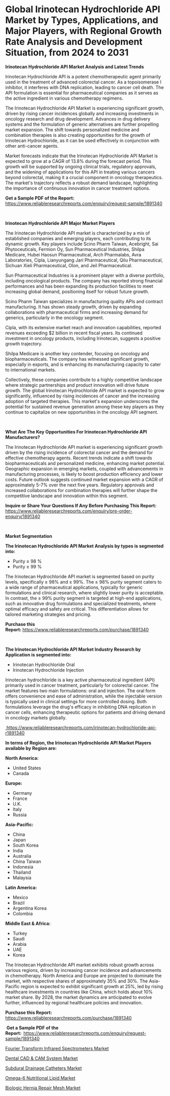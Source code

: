 <p><h1>Global Irinotecan Hydrochloride API Market by Types, Applications, and Major Players, with Regional Growth Rate Analysis and Development Situation, from 2024 to 2031</h1></p><p><strong>Irinotecan Hydrochloride API Market Analysis and Latest Trends</strong></p>
<p><p>Irinotecan Hydrochloride API is a potent chemotherapeutic agent primarily used in the treatment of advanced colorectal cancer. As a topoisomerase I inhibitor, it interferes with DNA replication, leading to cancer cell death. The API formulation is essential for pharmaceutical companies as it serves as the active ingredient in various chemotherapy regimens.</p><p>The Irinotecan Hydrochloride API Market is experiencing significant growth, driven by rising cancer incidences globally and increasing investments in oncology research and drug development. Advances in drug delivery systems and the formulation of generic alternatives are further propelling market expansion. The shift towards personalized medicine and combination therapies is also creating opportunities for the growth of Irinotecan Hydrochloride, as it can be used effectively in conjunction with other anti-cancer agents.</p><p>Market forecasts indicate that the Irinotecan Hydrochloride API Market is expected to grow at a CAGR of 13.8% during the forecast period. This growth will be supported by ongoing clinical trials, regulatory approvals, and the widening of applications for this API in treating various cancers beyond colorectal, making it a crucial component in oncology therapeutics. The market's trajectory reflects a robust demand landscape, highlighting the importance of continuous innovation in cancer treatment options.</p></p>
<p><strong>Get a Sample PDF of the Report:&nbsp;</strong> <a href="https://www.reliableresearchreports.com/enquiry/request-sample/1891340?utm_campaign=9&utm_medium=2&utm_source=Github&utm_content=ia&utm_term=24102024&utm_id=irinotecan-hydrochloride-api">https://www.reliableresearchreports.com/enquiry/request-sample/1891340</a></p>
<p>&nbsp;</p>
<p><strong>Irinotecan Hydrochloride API Major Market Players</strong></p>
<p><p>The Irinotecan Hydrochloride API market is characterized by a mix of established companies and emerging players, each contributing to its dynamic growth. Key players include Scino Pharm Taiwan, Acebright, Sai Phytoceuticals, Fermion Oy, Sun Pharmaceutical Industries, Shilpa Medicare, Hubei Haosun Pharmaceutical, Arch Pharmalabs, Avra Laboratories, Cipla, Lianyungang Jari Pharmaceutical, Qilu Pharmaceutical, Sichuan Xieli Pharmaceutical, Olon, and Jeil Pharmaceutical.</p><p>Sun Pharmaceutical Industries is a prominent player with a diverse portfolio, including oncological products. The company has reported strong financial performances and has been expanding its production facilities to meet increasing global demand, positioning itself for robust future growth.</p><p>Scino Pharm Taiwan specializes in manufacturing quality APIs and contract manufacturing. It has shown steady growth, driven by expanding collaborations with pharmaceutical firms and increasing demand for generics, particularly in the oncology segment.</p><p>Cipla, with its extensive market reach and innovation capabilities, reported revenues exceeding $2 billion in recent fiscal years. Its continued investment in oncology products, including Irinotecan, suggests a positive growth trajectory.</p><p>Shilpa Medicare is another key contender, focusing on oncology and biopharmaceuticals. The company has witnessed significant growth, especially in exports, and is enhancing its manufacturing capacity to cater to international markets.</p><p>Collectively, these companies contribute to a highly competitive landscape where strategic partnerships and product innovation will drive future growth. The global Irinotecan Hydrochloride API market is expected to grow significantly, influenced by rising incidences of cancer and the increasing adoption of targeted therapies. This market's expansion underscores the potential for sustained revenue generation among these key players as they continue to capitalize on new opportunities in the oncology API segment.</p></p>
<p>&nbsp;</p>
<p><strong>What Are The Key Opportunities For Irinotecan Hydrochloride API Manufacturers?</strong></p>
<p><p>The Irinotecan Hydrochloride API market is experiencing significant growth driven by the rising incidence of colorectal cancer and the demand for effective chemotherapy agents. Recent trends indicate a shift towards biopharmaceuticals and personalized medicine, enhancing market potential. Geographic expansion in emerging markets, coupled with advancements in manufacturing processes, is likely to boost production efficiency and lower costs. Future outlook suggests continued market expansion with a CAGR of approximately 5-7% over the next five years. Regulatory approvals and increased collaborations for combination therapies will further shape the competitive landscape and innovation within this segment.</p></p>
<p><strong>Inquire or Share Your Questions If Any Before Purchasing This Report:</strong> <a href="https://www.reliableresearchreports.com/enquiry/pre-order-enquiry/1891340?utm_campaign=9&utm_medium=2&utm_source=Github&utm_content=ia&utm_term=24102024&utm_id=irinotecan-hydrochloride-api">https://www.reliableresearchreports.com/enquiry/pre-order-enquiry/1891340</a></p>
<p>&nbsp;</p>
<p><strong>Market Segmentation</strong></p>
<p><strong>The Irinotecan Hydrochloride API Market Analysis by types is segmented into:</strong></p>
<p><ul><li>Purity ≥ 98 %</li><li>Purity ≥ 99 %</li></ul></p>
<p><p>The Irinotecan Hydrochloride API market is segmented based on purity levels, specifically ≥ 98% and ≥ 99%. The ≥ 98% purity segment caters to a wide range of pharmaceutical applications, typically for generic formulations and clinical research, where slightly lower purity is acceptable. In contrast, the ≥ 99% purity segment is targeted at high-end applications, such as innovative drug formulations and specialized treatments, where optimal efficacy and safety are critical. This differentiation allows for tailored marketing strategies and pricing.</p></p>
<p><strong>Purchase this Report:&nbsp;</strong><a href="https://www.reliableresearchreports.com/purchase/1891340?utm_campaign=9&utm_medium=2&utm_source=Github&utm_content=ia&utm_term=24102024&utm_id=irinotecan-hydrochloride-api">https://www.reliableresearchreports.com/purchase/1891340</a></p>
<p>&nbsp;</p>
<p><strong>The Irinotecan Hydrochloride API Market Industry Research by Application is segmented into:</strong></p>
<p><ul><li>Irinotecan Hydrochloride Oral</li><li>Irinotecan Hydrochloride Injection</li></ul></p>
<p><p>Irinotecan hydrochloride is a key active pharmaceutical ingredient (API) primarily used in cancer treatment, particularly for colorectal cancer. The market features two main formulations: oral and injection. The oral form offers convenience and ease of administration, while the injectable version is typically used in clinical settings for more controlled dosing. Both formulations leverage the drug's efficacy in inhibiting DNA replication in cancer cells, enhancing therapeutic options for patients and driving demand in oncology markets globally.</p></p>
<p><a href="https://www.reliableresearchreports.com/irinotecan-hydrochloride-api-r1891340?utm_campaign=9&utm_medium=2&utm_source=Github&utm_content=ia&utm_term=24102024&utm_id=irinotecan-hydrochloride-api">&nbsp;https://www.reliableresearchreports.com/irinotecan-hydrochloride-api-r1891340</a></p>
<p><strong>In terms of Region, the Irinotecan Hydrochloride API Market Players available by Region are:</strong></p>
<p>
    <p> <strong> North America: </strong>
        <ul>
            <li>United States</li>
            <li>Canada</li>
        </ul>
        </p> 
    <p> <strong> Europe: </strong>
        <ul>
            <li>Germany</li>
            <li>France</li>
            <li>U.K.</li>
            <li>Italy</li>
            <li>Russia</li>
        </ul>
        </p> 
    <p> <strong> Asia-Pacific: </strong>
        <ul>
            <li>China</li>
            <li>Japan</li>
            <li>South Korea</li>
            <li>India</li>
            <li>Australia</li>
            <li>China Taiwan</li>
            <li>Indonesia</li>
            <li>Thailand</li>
            <li>Malaysia</li>
        </ul>
        </p> 
    <p> <strong> Latin America: </strong>
        <ul>
            <li>Mexico</li>
            <li>Brazil</li>
            <li>Argentina Korea</li>
            <li>Colombia</li>
        </ul>
        </p> 
    <p> <strong> Middle East & Africa: </strong>
        <ul>
            <li>Turkey</li>
            <li>Saudi</li>
            <li>Arabia</li>
            <li>UAE</li>
            <li>Korea</li>
        </ul>
    </p>
    </p>
<p><p>The Irinotecan Hydrochloride API market exhibits robust growth across various regions, driven by increasing cancer incidence and advancements in chemotherapy. North America and Europe are projected to dominate the market, with respective shares of approximately 35% and 30%. The Asia-Pacific region is expected to exhibit significant growth at 25%, led by rising healthcare investments in countries like China, which holds about 10% market share. By 2028, the market dynamics are anticipated to evolve further, influenced by regional healthcare policies and innovation.</p></p>
<p><strong>Purchase this Report: </strong><a href="https://www.reliableresearchreports.com/purchase/1891340?utm_campaign=9&utm_medium=2&utm_source=Github&utm_content=ia&utm_term=24102024&utm_id=irinotecan-hydrochloride-api">https://www.reliableresearchreports.com/purchase/1891340</a></p>
<p>&nbsp;<strong>Get a Sample PDF of the Report:&nbsp;&nbsp;</strong><a href="https://www.reliableresearchreports.com/enquiry/request-sample/1891340?utm_campaign=9&utm_medium=2&utm_source=Github&utm_content=ia&utm_term=24102024&utm_id=irinotecan-hydrochloride-api">https://www.reliableresearchreports.com/enquiry/request-sample/1891340</a></p>
<p><strong></strong></p>
<p><p><a href="https://issuu.com/reportprime-2/docs/fourier-transform-infrared-spectrom_3c6068ceb2e191?utm_campaign=9&utm_medium=2&utm_source=Github&utm_content=ia&utm_term=24102024&utm_id=irinotecan-hydrochloride-api">Fourier Transform Infrared Spectrometers Market</a></p><p><a href="https://www.linkedin.com/pulse/dental-cad-cam-system-landscape-product-spectrum-market-dvuwf?utm_campaign=9&utm_medium=2&utm_source=Github&utm_content=ia&utm_term=24102024&utm_id=irinotecan-hydrochloride-api">Dental CAD & CAM System Market</a></p><p><a href="https://github.com/Annahawkins697/Market-Research-Report-List-1/blob/main/subdural-drainage-catheters-market.md?utm_campaign=9&utm_medium=2&utm_source=Github&utm_content=ia&utm_term=24102024&utm_id=irinotecan-hydrochloride-api">Subdural Drainage Catheters Market</a></p><p><a href="https://www.linkedin.com/pulse/market-dynamics-future-trends-global-omega-6-nutritional-lipid-j0mtf?utm_campaign=9&utm_medium=2&utm_source=Github&utm_content=ia&utm_term=24102024&utm_id=irinotecan-hydrochloride-api">Omega-6 Nutritional Lipid Market</a></p><p><a href="https://github.com/WashimHussain441/Market-Research-Report-List-1/blob/main/biologic-hernia-repair-mesh-market.md?utm_campaign=9&utm_medium=2&utm_source=Github&utm_content=ia&utm_term=24102024&utm_id=irinotecan-hydrochloride-api">Biologic Hernia Repair Mesh Market</a></p></p>